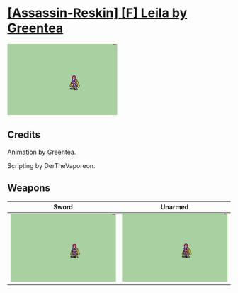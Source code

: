 # [\[Assassin-Reskin\] \[F\] Leila by Greentea](./)

<img src="./1.%20Sword/Sword_000.png" alt="[Assassin-Reskin] [F] Leila by Greentea standing" />

## Credits

Animation by Greentea.

Scripting by DerTheVaporeon.

## Weapons


|Sword |Unarmed |
|  :---: | :---: |
| <img alt="Sword animation" src="./1.%20Sword/Sword.gif" /> | <img alt="Unarmed animation" src="./8.%20Unarmed/Unarmed.gif" /> |
